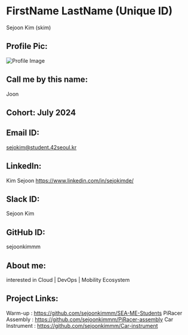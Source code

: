 # FirstName LastName (Unique ID)
Sejoon Kim (skim)
## Profile Pic:
![Profile Image](https://media.licdn.com/dms/image/D5603AQHxjIy4xen7FQ/profile-displayphoto-shrink_800_800/0/1715361446633?e=1725494400&v=beta&t=6eVnQy4Mzf9Mo3Qxoe4_Zw372m-XACw4oS9ZpO6DOxc)
## Call me by this name: 
Joon
## Cohort: July 2024
## Email ID:
sejokim@student.42seoul.kr
## LinkedIn:
Kim Sejoon
https://www.linkedin.com/in/sejokimde/
## Slack ID:
Sejoon Kim
## GitHub ID:
sejoonkimmm
## About me: 
interested in Cloud | DevOps | Mobility Ecosystem
## Project Links:
Warm-up : https://github.com/sejoonkimmm/SEA-ME-Students
PiRacer Assembly : https://github.com/sejoonkimmm/PiRacer-assembly
Car Instrument : https://github.com/sejoonkimmm/Car-instrument
